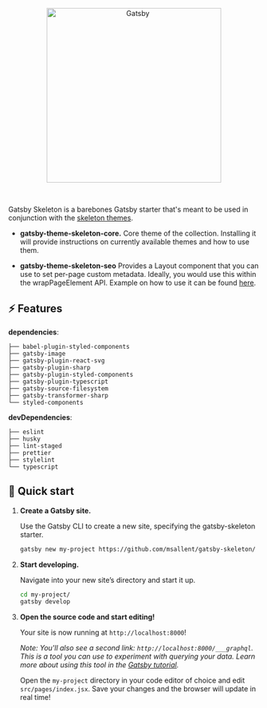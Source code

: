 <p align="center">
  <a href="https://gatsbyjs.org">
    <img alt="Gatsby" src="https://www.gatsbyjs.org/Gatsby-Logo.svg" width="350" />
  </a>
</p>

<br />

Gatsby Skeleton is a barebones Gatsby starter that's meant to be used in conjunction with the [skeleton themes](https://github.com/msallent/gatsby-theme-skeleton).

- **gatsby-theme-skeleton-core.** Core theme of the collection. Installing it will provide
  instructions on currently available themes and how to use them.

- **gatsby-theme-skeleton-seo** Provides a Layout component that you can use to set per-page
  custom metadata. Ideally, you would use this within the wrapPageElement API. Example on how
  to use it can be found [here](https://github.com/msallent/gatsby-theme-skeleton/tree/master/example/skeleton-seo).

## :zap: Features

**dependencies**:

    ├── babel-plugin-styled-components
    ├── gatsby-image
    ├── gatsby-plugin-react-svg
    ├── gatsby-plugin-sharp
    ├── gatsby-plugin-styled-components
    ├── gatsby-plugin-typescript
    ├── gatsby-source-filesystem
    ├── gatsby-transformer-sharp
    └── styled-components

**devDependencies**:

    ├── eslint
    ├── husky
    ├── lint-staged
    ├── prettier
    ├── stylelint
    └── typescript

## 🚀 Quick start

1.  **Create a Gatsby site.**

    Use the Gatsby CLI to create a new site, specifying the gatsby-skeleton starter.

    ```sh
    gatsby new my-project https://github.com/msallent/gatsby-skeleton/
    ```

1.  **Start developing.**

    Navigate into your new site’s directory and start it up.

    ```sh
    cd my-project/
    gatsby develop
    ```

1.  **Open the source code and start editing!**

    Your site is now running at `http://localhost:8000`!

    _Note: You'll also see a second link: _`http://localhost:8000/___graphql`_. This is a tool you can use to experiment with querying your data. Learn more about using this tool in the [Gatsby tutorial](https://www.gatsbyjs.org/tutorial/part-five/#introducing-graphiql)._

    Open the `my-project` directory in your code editor of choice and edit `src/pages/index.jsx`. Save your changes and the browser will update in real time!
